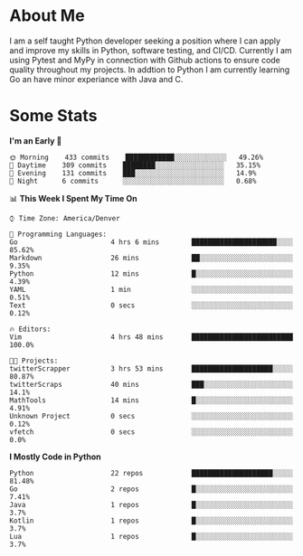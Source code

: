 # About Me
  I am a self taught Python developer seeking a position where I can apply and improve my skills in Python, software testing, and CI/CD. Currently I am using Pytest and MyPy in connection with Github actions to ensure code quality throughout my projects. In addtion to Python I am currently learning Go an have minor experiance with Java and C.
  
 # Some Stats
  
<!--START_SECTION:waka-->
**I'm an Early 🐤** 

```text
🌞 Morning    433 commits    ████████████░░░░░░░░░░░░░   49.26% 
🌆 Daytime    309 commits    ████████░░░░░░░░░░░░░░░░░   35.15% 
🌃 Evening    131 commits    ███░░░░░░░░░░░░░░░░░░░░░░   14.9% 
🌙 Night      6 commits      ░░░░░░░░░░░░░░░░░░░░░░░░░   0.68%

```


📊 **This Week I Spent My Time On** 

```text
⌚︎ Time Zone: America/Denver

💬 Programming Languages: 
Go                       4 hrs 6 mins        █████████████████████░░░░   85.62% 
Markdown                 26 mins             ██░░░░░░░░░░░░░░░░░░░░░░░   9.35% 
Python                   12 mins             █░░░░░░░░░░░░░░░░░░░░░░░░   4.39% 
YAML                     1 min               ░░░░░░░░░░░░░░░░░░░░░░░░░   0.51% 
Text                     0 secs              ░░░░░░░░░░░░░░░░░░░░░░░░░   0.12%

🔥 Editors: 
Vim                      4 hrs 48 mins       █████████████████████████   100.0%

🐱‍💻 Projects: 
twitterScrapper          3 hrs 53 mins       ████████████████████░░░░░   80.87% 
twitterScraps            40 mins             ███░░░░░░░░░░░░░░░░░░░░░░   14.1% 
MathTools                14 mins             █░░░░░░░░░░░░░░░░░░░░░░░░   4.91% 
Unknown Project          0 secs              ░░░░░░░░░░░░░░░░░░░░░░░░░   0.12% 
vfetch                   0 secs              ░░░░░░░░░░░░░░░░░░░░░░░░░   0.0%

```

**I Mostly Code in Python** 

```text
Python                   22 repos            ████████████████████░░░░░   81.48% 
Go                       2 repos             █░░░░░░░░░░░░░░░░░░░░░░░░   7.41% 
Java                     1 repos             █░░░░░░░░░░░░░░░░░░░░░░░░   3.7% 
Kotlin                   1 repos             █░░░░░░░░░░░░░░░░░░░░░░░░   3.7% 
Lua                      1 repos             █░░░░░░░░░░░░░░░░░░░░░░░░   3.7%

```



<!--END_SECTION:waka-->
